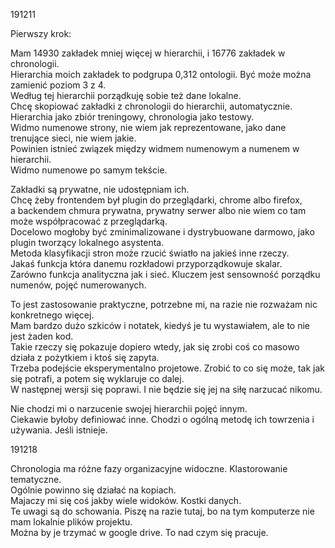 191211

Pierwszy krok:  

Mam 14930 zakładek mniej więcej w hierarchii, i 16776 zakładek w chronologii.    
Hierarchia moich zakładek to podgrupa 0,312 ontologii. Być może można zamienić poziom 3 z 4.    
Według tej hierarchii porządkuję sobie też dane lokalne.       
Chcę skopiować zakładki z chronologii do hierarchii, automatycznie.     
Hierarchia jako zbiór treningowy, chronologia jako testowy.     
Widmo numenowe strony, nie wiem jak reprezentowane, jako dane trenujące sieci, nie wiem jakie.     
Powinien istnieć związek między widmem numenowym a numenem w hierarchii.    
Widmo numenowe po samym tekście.    

Zakładki są prywatne, nie udostępniam ich.       
Chcę żeby frontendem był plugin do przeglądarki, chrome albo firefox,    
a backendem chmura prywatna, prywatny serwer albo nie wiem co tam może współpracować z przeglądarką.       
Docelowo mogłoby być zminimalizowane i dystrybuowane darmowo, jako plugin tworzący lokalnego asystenta.     
Metoda klasyfikacji stron może rzucić światło na jakieś inne rzeczy.    
Jakaś funkcja która danemu rozkładowi przyporządkowuje skalar.          
Zarówno funkcja analityczna jak i sieć. Kluczem jest sensowność porządku numenów, pojęć numerowanych.   

To jest zastosowanie praktyczne, potrzebne mi, na razie nie rozważam nic konkretnego więcej.    
Mam bardzo dużo szkiców i notatek, kiedyś je tu wystawiałem, ale to nie jest żaden kod.    
Takie rzeczy się pokazuje dopiero wtedy, jak się zrobi coś co masowo działa z pożytkiem i ktoś się zapyta.     
Trzeba podejście eksperymentalno projetowe. Zrobić to co się może, tak jak się potrafi, a potem się wyklaruje co dalej.    
W następnej wersji się poprawi. I nie będzie się jej na siłę narzucać nikomu.    

Nie chodzi mi o narzucenie swojej hierarchii pojęć innym.  
Ciekawie byłoby definiować inne. Chodzi o ogólną metodę ich towrzenia i używania. Jeśli istnieje.  

191218

Chronologia ma różne fazy organizacyjne widoczne. Klastorowanie tematyczne.  
Ogólnie powinno się działać na kopiach.  
Majaczy mi się coś jakby wiele widoków. Kostki danych.  
Te uwagi są do schowania. Piszę na razie tutaj, bo na tym komputerze nie mam lokalnie plików projektu.  
Można by je trzymać w google drive. To nad czym się pracuje.  




